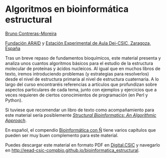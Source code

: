 
# Algoritmos en bioinformática estructural

[Bruno Contreras-Moreira](http://www.eead.csic.es/compbio)

[Fundación ARAID](http://www.araid.es) y [Estación Experimental de Aula Dei-CSIC, Zaragoza, España](http://www.eead.csic.es) 

Tras un breve repaso de fundamentos bioquímicos, este material presenta y analiza unos cuantos algoritmos básicos para el estudio de la estructura molecular de proteínas y ácidos nucleicos. Al igual que en muchos libros de texto, iremos introduciendo problemas (y estrategias para resolverlos) desde el nivel de estructura primaria al nivel de estructura cuaternaria. A lo largo
del curso encontraréis referencias a artículos que profundizan sobre aspectos particulares de cada tema, junto con ejemplos y ejercicios que a veces requieren de ciertos conocimientos de programación (en Perl y Python). 

Si tuviese que recomendar un libro de texto como acompañamiento para este material sería posiblemente 
_[Structural Bioinformatics: An Algorithmic Approach](http://www.structuralbioinformatics.com)_. 

En español, el compendio [Bioinformática con Ñ](https://zenodo.org/communities/bioinfconn) tiene varios capítulos que pueden ser muy buen complemento para este material.

Puedes descargar este material en formato PDF en [Digital.CSIC](http://hdl.handle.net/10261/21892) y navegarlo en <http://eead-csic-compbio.github.io/bioinformatica_estructural>. 
